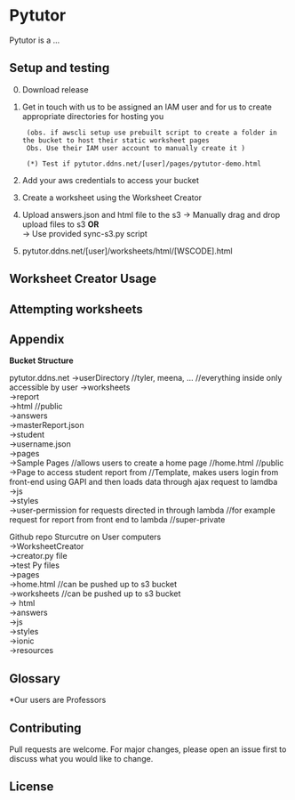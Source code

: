 # Pytutor

Pytutor is a ...

## Setup and testing

0. Download release

1. Get in touch with us to be assigned an IAM user and for us to create appropriate directories for hosting you
        
        (obs. if awscli setup use prebuilt script to create a folder in the bucket to host their static worksheet pages
        Obs. Use their IAM user account to manually create it ) 

        (*) Test if pytutor.ddns.net/[user]/pages/pytutor-demo.html

2. Add your aws credentials to access your bucket

3. Create a worksheet using the Worksheet Creator

4. Upload answers.json and html file to the s3
    -> Manually drag and drop upload files to s3 <b>OR</b>      
    -> Use provided sync-s3.py script 

5. pytutor.ddns.net/[user]/worksheets/html/[WSCODE].html

## Worksheet Creator Usage

## Attempting worksheets

## Appendix

<b> Bucket Structure </b>

pytutor.ddns.net 
        ->userDirectory //tyler, meena, ... //everything inside only accessible by user 
                ->worksheets  
                        ->report  
                        ->html //public  
                        ->answers  
                        ->masterReport.json  
                ->student  
                        ->username.json  
                ->pages  
                        ->Sample Pages //allows users to create a home page //home.html //public  
                        ->Page to access student report from  //Template, makes users login from front-end using GAPI and then loads data through ajax request to lamdba  
        ->js   
        ->styles   
        ->user-permission for requests directed in through lambda //for example request for report from front end to lambda //super-private  

Github repo Sturcutre on User computers  
        ->WorksheetCreator  
                ->creator.py file  
                ->test Py files  
        ->pages  
                ->home.html //can be pushed up to s3 bucket  
        ->worksheets //can be pushed up to s3 bucket  
                -> html  
                ->answers  
        ->js  
        ->styles  
        ->ionic  
        ->resources  
        
## Glossary

*Our users are Professors

## Contributing
Pull requests are welcome. For major changes, please open an issue first to discuss what you would like to change.

## License


